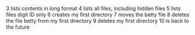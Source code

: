 3 lists contents in long format
4 lists all files, including hidden files
5 lists files digit ID only
6 creates my first directory
7 moves the betty file
8 deletes the file betty from my first directory
9 deletes my first directory
10 is back to the future
